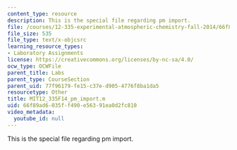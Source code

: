 ```yaml
---
content_type: resource
description: This is the special file regarding pm import.
file: /courses/12-335-experimental-atmospheric-chemistry-fall-2014/66f89ad6035ff490e56391ea0d2fc810_MIT12_335F14_pm_import.m
file_size: 535
file_type: text/x-objcsrc
learning_resource_types:
- Laboratory Assignments
license: https://creativecommons.org/licenses/by-nc-sa/4.0/
ocw_type: OCWFile
parent_title: Labs
parent_type: CourseSection
parent_uid: 77f96179-fe15-c37e-d905-4776f8ba1da5
resourcetype: Other
title: MIT12_335F14_pm_import.m
uid: 66f89ad6-035f-f490-e563-91ea0d2fc810
video_metadata:
  youtube_id: null
---
```

This is the special file regarding pm import.